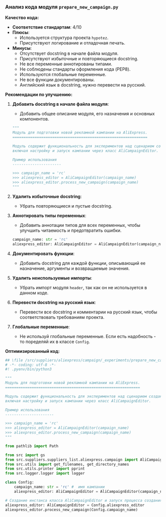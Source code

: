 ### **Анализ кода модуля `prepare_new_campaign.py`**

**Качество кода:**

- **Соответствие стандартам**: 4/10
- **Плюсы**:
   - Используется структура проекта `hypotez`.
   - Присутствуют логирование и отладочная печать.
- **Минусы**:
  - Отсутствует docstring в начале файла модуля.
  - Присутствуют избыточные и повторяющиеся docstring.
  - Не все переменные аннотированы типами.
  - Не соблюдены стандарты оформления кода (PEP8).
  - Используются глобальные переменные.
  - Не все функции документированы.
  - Английский язык в docstring, нужно перевести на русский.

**Рекомендации по улучшению:**

1.  **Добавить docstring в начале файла модуля**:

    - Добавить общее описание модуля, его назначения и основных компонентов.

    ```python
    """
    Модуль для подготовки новой рекламной кампании на AliExpress.
    =============================================================

    Модуль содержит функциональность для экспериментов над сценарием создания новой рекламной кампании,
    включая настройку и запуск кампании через класс AliCampaignEditor.

    Пример использования
    ----------------------

    >>> campaign_name = 'rc'
    >>> aliexpress_editor = AliCampaignEditor(campaign_name)
    >>> aliexpress_editor.process_new_campaign(campaign_name)
    """
    ```

2.  **Удалить избыточные docstring**:

    - Убрать повторяющиеся и пустые docstring.

3.  **Аннотировать типы переменных**:

    - Добавить аннотации типов для всех переменных, чтобы улучшить читаемость и предотвратить ошибки.

    ```python
    campaign_name: str = 'rc'
    aliexpress_editor: AliCampaignEditor = AliCampaignEditor(campaign_name)
    ```

4.  **Документировать функции**:

    - Добавить docstring для каждой функции, описывающий ее назначение, аргументы и возвращаемые значения.

5.  **Удалить неиспользуемые импорты**:

    - Убрать импорт модуля `header`, так как он не используется в данном коде.

6.  **Перевести docstring на русский язык**:

    - Перевести все docstring и комментарии на русский язык, чтобы соответствовать требованиям проекта.

7.  **Глобальные переменные**:
    - Не используй глобальные переменные. Если есть надобность - то поределяй их в классе `Config`.

**Оптимизированный код:**

```python
## \file /src/suppliers/aliexpress/campaign/_experiments/prepare_new_campaign.py
# -*- coding: utf-8 -*-
#! .pyenv/bin/python3

"""
Модуль для подготовки новой рекламной кампании на AliExpress.
=============================================================

Модуль содержит функциональность для экспериментов над сценарием создания новой рекламной кампании,
включая настройку и запуск кампании через класс AliCampaignEditor.

Пример использования
----------------------

>>> campaign_name = 'rc'
>>> aliexpress_editor = AliCampaignEditor(campaign_name)
>>> aliexpress_editor.process_new_campaign(campaign_name)
"""

from pathlib import Path

from src import gs
from src.suppliers.suppliers_list.aliexpress.campaign import AliCampaignEditor
from src.utils import get_filenames, get_directory_names
from src.utils.printer import pprint
from src.logger.logger import logger

class Config:
    campaign_name: str = 'rc' #  имя кампании
    aliexpress_editor: AliCampaignEditor = AliCampaignEditor(campaign_name) #  инстанс класса AliCampaignEditor

# Создание инстанса класса AliCampaignEditor и запуск процесса создания новой кампании
aliexpress_editor: AliCampaignEditor = Config.aliexpress_editor
aliexpress_editor.process_new_campaign(Config.campaign_name)